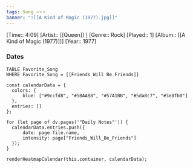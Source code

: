 ```yaml
---
tags: Song ⭐⭐⭐ 
banner: "![[A Kind of Magic (1977).jpg]]"
---
```

[Time:: 4:09]
[Artist:: [[Queen]] ]
[Genre:: Rock]
[Played:: 1]
[Album:: [[A Kind of Magic (1977)]]]
[Year:: 1977]
### Dates
````dataview
TABLE Favorite_Song
WHERE Favorite_Song = [[Friends Will Be Friends]]
````
  ```dataviewjs
const calendarData = { 
	colors: { 
		blue: ["#9ccfd8", "#5BAAB8", "#57A1BB", "#5da8c7", "#3e8fb0"] 
	}, 
	entries: [] 
}; 

for (let page of dv.pages('"Daily Notes"')) { 
	calendarData.entries.push({ 
		date: page.file.name, 
		intensity: page["Friends_Will_Be_Friends"]
	}); 
} 

renderHeatmapCalendar(this.container, calendarData);
```
